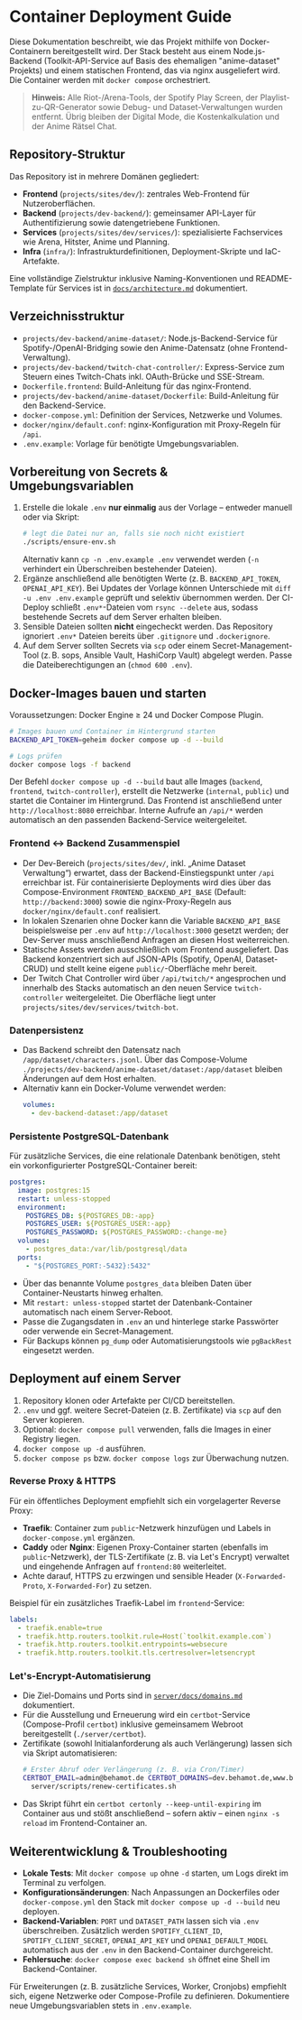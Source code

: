 # Container Deployment Guide

Diese Dokumentation beschreibt, wie das Projekt mithilfe von Docker-Containern bereitgestellt wird. Der Stack besteht aus einem Node.js-Backend (Toolkit-API-Service auf Basis des ehemaligen "anime-dataset" Projekts) und einem statischen Frontend, das via nginx ausgeliefert wird. Die Container werden mit `docker compose` orchestriert.

> **Hinweis:** Alle Riot-/Arena-Tools, der Spotify Play Screen, der Playlist-zu-QR-Generator sowie Debug- und Dataset-Verwaltungen wurden entfernt. Übrig bleiben der Digital Mode, die Kostenkalkulation und der Anime Rätsel Chat.

## Repository-Struktur

Das Repository ist in mehrere Domänen gegliedert:

- **Frontend** (`projects/sites/dev/`): zentrales Web-Frontend für Nutzeroberflächen.
- **Backend** (`projects/dev-backend/`): gemeinsamer API-Layer für Authentifizierung sowie datengetriebene Funktionen.
- **Services** (`projects/sites/dev/services/`): spezialisierte Fachservices wie Arena, Hitster, Anime und Planning.
- **Infra** (`infra/`): Infrastrukturdefinitionen, Deployment-Skripte und IaC-Artefakte.

Eine vollständige Zielstruktur inklusive Naming-Konventionen und README-Template für Services ist in [`docs/architecture.md`](docs/architecture.md) dokumentiert.

## Verzeichnisstruktur

- `projects/dev-backend/anime-dataset/`: Node.js-Backend-Service für Spotify-/OpenAI-Bridging sowie den Anime-Datensatz (ohne Frontend-Verwaltung).
- `projects/dev-backend/twitch-chat-controller/`: Express-Service zum Steuern eines Twitch-Chats inkl. OAuth-Brücke und SSE-Stream.
- `Dockerfile.frontend`: Build-Anleitung für das nginx-Frontend.
- `projects/dev-backend/anime-dataset/Dockerfile`: Build-Anleitung für den Backend-Service.
- `docker-compose.yml`: Definition der Services, Netzwerke und Volumes.
- `docker/nginx/default.conf`: nginx-Konfiguration mit Proxy-Regeln für `/api`.
- `.env.example`: Vorlage für benötigte Umgebungsvariablen.

## Vorbereitung von Secrets & Umgebungsvariablen

1. Erstelle die lokale `.env` **nur einmalig** aus der Vorlage – entweder manuell oder via Skript:
   ```bash
   # legt die Datei nur an, falls sie noch nicht existiert
   ./scripts/ensure-env.sh
   ```
   Alternativ kann `cp -n .env.example .env` verwendet werden (`-n` verhindert ein Überschreiben bestehender Dateien).
2. Ergänze anschließend alle benötigten Werte (z. B. `BACKEND_API_TOKEN`, `OPENAI_API_KEY`). Bei Updates der Vorlage können Unterschiede mit `diff -u .env .env.example` geprüft und selektiv übernommen werden. Der CI-Deploy schließt `.env*`-Dateien vom `rsync --delete` aus, sodass bestehende Secrets auf dem Server erhalten bleiben.
3. Sensible Dateien sollten **nicht** eingecheckt werden. Das Repository ignoriert `.env*` Dateien bereits über `.gitignore` und `.dockerignore`.
4. Auf dem Server sollten Secrets via `scp` oder einem Secret-Management-Tool (z. B. sops, Ansible Vault, HashiCorp Vault) abgelegt werden. Passe die Dateiberechtigungen an (`chmod 600 .env`).

## Docker-Images bauen und starten

Voraussetzungen: Docker Engine ≥ 24 und Docker Compose Plugin.

```bash
# Images bauen und Container im Hintergrund starten
BACKEND_API_TOKEN=geheim docker compose up -d --build

# Logs prüfen
docker compose logs -f backend
```

Der Befehl `docker compose up -d --build` baut alle Images (`backend`, `frontend`, `twitch-controller`), erstellt die Netzwerke (`internal`, `public`) und startet die Container im Hintergrund. Das Frontend ist anschließend unter `http://localhost:8080` erreichbar. Interne Aufrufe an `/api/*` werden automatisch an den passenden Backend-Service weitergeleitet.

### Frontend ↔ Backend Zusammenspiel

- Der Dev-Bereich (`projects/sites/dev/`, inkl. „Anime Dataset Verwaltung“) erwartet, dass der Backend-Einstiegspunkt unter `/api` erreichbar ist. Für containerisierte Deployments wird dies über das Compose-Environment `FRONTEND_BACKEND_API_BASE` (Default: `http://backend:3000`) sowie die nginx-Proxy-Regeln aus `docker/nginx/default.conf` realisiert.
- In lokalen Szenarien ohne Docker kann die Variable `BACKEND_API_BASE` beispielsweise per `.env` auf `http://localhost:3000` gesetzt werden; der Dev-Server muss anschließend Anfragen an diesen Host weiterreichen.
- Statische Assets werden ausschließlich vom Frontend ausgeliefert. Das Backend konzentriert sich auf JSON-APIs (Spotify, OpenAI, Dataset-CRUD) und stellt keine eigene `public/`-Oberfläche mehr bereit.
- Der Twitch Chat Controller wird über `/api/twitch/*` angesprochen und innerhalb des Stacks automatisch an den neuen Service `twitch-controller` weitergeleitet. Die Oberfläche liegt unter `projects/sites/dev/services/twitch-bot`.

### Datenpersistenz

- Das Backend schreibt den Datensatz nach `/app/dataset/characters.jsonl`. Über das Compose-Volume `./projects/dev-backend/anime-dataset/dataset:/app/dataset` bleiben Änderungen auf dem Host erhalten.
- Alternativ kann ein Docker-Volume verwendet werden:
  ```yaml
  volumes:
    - dev-backend-dataset:/app/dataset
  ```

### Persistente PostgreSQL-Datenbank

Für zusätzliche Services, die eine relationale Datenbank benötigen, steht ein vorkonfigurierter PostgreSQL-Container bereit:

```yaml
postgres:
  image: postgres:15
  restart: unless-stopped
  environment:
    POSTGRES_DB: ${POSTGRES_DB:-app}
    POSTGRES_USER: ${POSTGRES_USER:-app}
    POSTGRES_PASSWORD: ${POSTGRES_PASSWORD:-change-me}
  volumes:
    - postgres_data:/var/lib/postgresql/data
  ports:
    - "${POSTGRES_PORT:-5432}:5432"
```

- Über das benannte Volume `postgres_data` bleiben Daten über Container-Neustarts hinweg erhalten.
- Mit `restart: unless-stopped` startet der Datenbank-Container automatisch nach einem Server-Reboot.
- Passe die Zugangsdaten in `.env` an und hinterlege starke Passwörter oder verwende ein Secret-Management.
- Für Backups können `pg_dump` oder Automatisierungstools wie `pgBackRest` eingesetzt werden.

## Deployment auf einem Server

1. Repository klonen oder Artefakte per CI/CD bereitstellen.
2. `.env` und ggf. weitere Secret-Dateien (z. B. Zertifikate) via `scp` auf den Server kopieren.
3. Optional: `docker compose pull` verwenden, falls die Images in einer Registry liegen.
4. `docker compose up -d` ausführen.
5. `docker compose ps` bzw. `docker compose logs` zur Überwachung nutzen.

### Reverse Proxy & HTTPS

Für ein öffentliches Deployment empfiehlt sich ein vorgelagerter Reverse Proxy:

- **Traefik**: Container zum `public`-Netzwerk hinzufügen und Labels in `docker-compose.yml` ergänzen.
- **Caddy** oder **Nginx**: Eigenen Proxy-Container starten (ebenfalls im `public`-Netzwerk), der TLS-Zertifikate (z. B. via Let's Encrypt) verwaltet und eingehende Anfragen auf `frontend:80` weiterleitet.
- Achte darauf, HTTPS zu erzwingen und sensible Header (`X-Forwarded-Proto`, `X-Forwarded-For`) zu setzen.

Beispiel für ein zusätzliches Traefik-Label im `frontend`-Service:
```yaml
labels:
  - traefik.enable=true
  - traefik.http.routers.toolkit.rule=Host(`toolkit.example.com`)
  - traefik.http.routers.toolkit.entrypoints=websecure
  - traefik.http.routers.toolkit.tls.certresolver=letsencrypt
```

### Let's-Encrypt-Automatisierung

- Die Ziel-Domains und Ports sind in [`server/docs/domains.md`](server/docs/domains.md) dokumentiert.
- Für die Ausstellung und Erneuerung wird ein `certbot`-Service (Compose-Profil `certbot`) inklusive gemeinsamem Webroot bereitgestellt (`./server/certbot`).
- Zertifikate (sowohl Initialanforderung als auch Verlängerung) lassen sich via Skript automatisieren:
  ```bash
  # Erster Abruf oder Verlängerung (z. B. via Cron/Timer)
  CERTBOT_EMAIL=admin@behamot.de CERTBOT_DOMAINS=dev.behamot.de,www.behamot.de \
    server/scripts/renew-certificates.sh
  ```
- Das Skript führt ein `certbot certonly --keep-until-expiring` im Container aus und stößt anschließend – sofern aktiv – einen `nginx -s reload` im Frontend-Container an.

## Weiterentwicklung & Troubleshooting

- **Lokale Tests**: Mit `docker compose up` ohne `-d` starten, um Logs direkt im Terminal zu verfolgen.
- **Konfigurationsänderungen**: Nach Anpassungen an Dockerfiles oder `docker-compose.yml` den Stack mit `docker compose up -d --build` neu deployen.
- **Backend-Variablen**: `PORT` und `DATASET_PATH` lassen sich via `.env` überschreiben. Zusätzlich werden `SPOTIFY_CLIENT_ID`, `SPOTIFY_CLIENT_SECRET`, `OPENAI_API_KEY` und `OPENAI_DEFAULT_MODEL` automatisch aus der `.env` in den Backend-Container durchgereicht.
- **Fehlersuche**: `docker compose exec backend sh` öffnet eine Shell im Backend-Container.

Für Erweiterungen (z. B. zusätzliche Services, Worker, Cronjobs) empfiehlt sich, eigene Netzwerke oder Compose-Profile zu definieren. Dokumentiere neue Umgebungsvariablen stets in `.env.example`.
